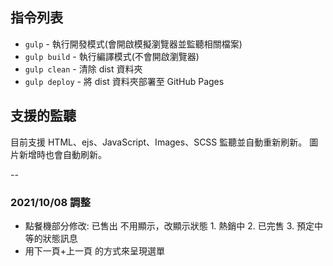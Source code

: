## 指令列表

- `gulp` - 執行開發模式(會開啟模擬瀏覽器並監聽相關檔案)
- `gulp build` - 執行編譯模式(不會開啟瀏覽器)
- `gulp clean` - 清除 dist 資料夾
- `gulp deploy` - 將 dist 資料夾部署至 GitHub Pages

## 支援的監聽

目前支援 HTML、ejs、JavaScript、Images、SCSS 監聽並自動重新刷新。
圖片新增時也會自動刷新。

--

### 2021/10/08 調整

- 點餐機部分修改: 已售出 不用顯示，改顯示狀態 1. 熱銷中 2. 已完售 3. 預定中 等的狀態訊息
- 用下一頁+上一頁 的方式來呈現選單
